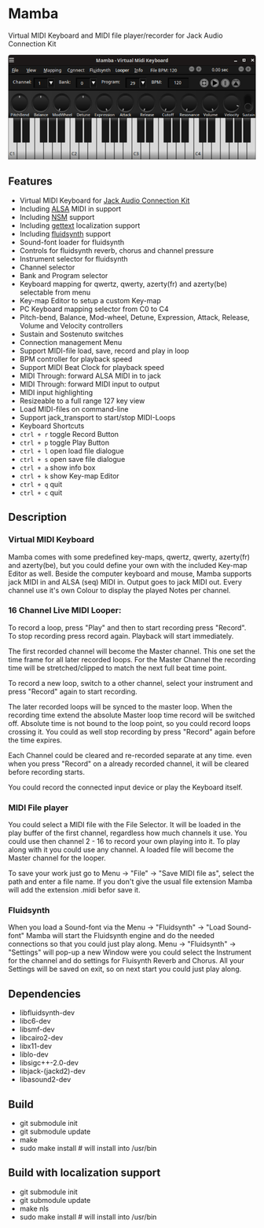 # Mamba
Virtual MIDI Keyboard and MIDI file player/recorder for Jack Audio Connection Kit

![Mamba](https://github.com/brummer10/Mamba/raw/master/Mamba.png)


## Features

- Virtual MIDI Keyboard for [Jack Audio Connection Kit](https://jackaudio.org/)
- Including [ALSA](https://www.alsa-project.org/wiki/Main_Page) MIDI in support
- Including [NSM](https://linuxaudio.github.io/new-session-manager/) support
- Including [gettext](https://www.gnu.org/software/gettext/) localization support
- Including [fluidsynth](https://github.com/FluidSynth/fluidsynth) support
- Sound-font loader for fluidsynth
- Controls for fluidsynth reverb, chorus and channel pressure
- Instrument selector for fluidsynth
- Channel selector
- Bank and Program selector
- Keyboard mapping for qwertz, qwerty, azerty(fr) and azerty(be) selectable from menu
- Key-map Editor to setup a custom Key-map
- PC Keyboard mapping selector from C0 to C4
- Pitch-bend, Balance, Mod-wheel, Detune, Expression, Attack, Release, Volume and Velocity controllers
- Sustain and Sostenuto switches
- Connection management Menu
- Support MIDI-file load, save, record and play in loop
- BPM controller for playback speed
- Support MIDI Beat Clock for playback speed
- MIDI Through: forward ALSA MIDI in to jack
- MIDI Through: forward MIDI input to output
- MIDI input highlighting
- Resizeable to a full range 127 key view
- Load MIDI-files on command-line
- Support jack_transport to start/stop MIDI-Loops
- Keyboard Shortcuts
- `ctrl + r` toggle Record Button
- `ctrl + p` toggle Play Button
- `ctrl + l` open load file dialogue
- `ctrl + s` open save file dialogue
- `ctrl + a` show info box
- `ctrl + k` show Key-map Editor
- `ctrl + q` quit
- `ctrl + c` quit

## Description

### Virtual MIDI Keyboard

Mamba comes with some predefined key-maps, qwertz, qwerty, azerty(fr) and azerty(be), but you could define your own
with the included Key-map Editor as well. Beside the computer keyboard and mouse, Mamba supports jack MIDI in and
ALSA (seq) MIDI in. Output goes to jack MIDI out. Every channel use it's own Colour to display the played Notes per channel.

### 16 Channel Live MIDI Looper: 

To record a loop, press "Play" and then to start recording press "Record".
To stop recording press record again. Playback will start immediately.

The first recorded channel will become the Master channel. This one set the time frame for all later recorded loops.
For the Master Channel the recording time will be stretched/clipped to match the next full beat time point.

To record a new loop, switch to a other channel, select your instrument and press "Record" again to start recording.

The later recorded loops will be synced to the master loop. When the recording time extend the absolute Master loop time
record will be switched off. Absolute time is not bound to the loop point, so you could record loops crossing it.
You could as well stop recording by press "Record" again before the time expires.

Each Channel could be cleared and re-recorded separate at any time.
even when you press "Record" on a already recorded channel, it will be cleared before recording starts.

You could record the connected input device or play the Keyboard itself.

### MIDI File player

You could select a MIDI file with the File Selector. It will be loaded in the play buffer of the first channel,
regardless how much channels it use. You could use then channel 2 - 16 to record your own playing into it.
To play along with it you could use any channel.
A loaded file will become the Master channel for the looper.

To save your work just go to Menu -> "File" -> "Save MIDI file as", select the path and enter a file name.
If you don't give the usual file extension Mamba will add the extension .midi befor save it.

### Fluidsynth

When you load a Sound-font via the Menu -> "Fluidsynth" -> "Load Sound-font" Mamba will start the Fluidsynth engine 
and do the needed connections so that you could just play along. Menu -> "Fluidsynth" -> "Settings" will pop-up
a new Window were you could select the Instrument for the channel and do settings for Fluisynth Reverb and Chorus.
All your Settings will be saved on exit, so on next start you could just play along.

## Dependencies

- libfluidsynth-dev
- libc6-dev
- libsmf-dev
- libcairo2-dev
- libx11-dev
- liblo-dev
- libsigc++-2.0-dev
- libjack-(jackd2)-dev
- libasound2-dev

## Build

- git submodule init
- git submodule update
- make
- sudo make install # will install into /usr/bin

## Build with localization support

- git submodule init
- git submodule update
- make nls
- sudo make install # will install into /usr/bin

